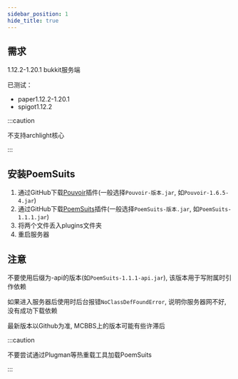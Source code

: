 ```yaml
---
sidebar_position: 1
hide_title: true
---
```


## 需求

1.12.2-1.20.1 bukkit服务端

已测试：
* paper1.12.2-1.20.1
* spigot1.12.2


:::caution

不支持archlight核心

:::

## 安装PoemSuits

1. 通过GitHub下载[Pouvoir](https://github.com/Glom-c/Pouvoir/releases)插件(一般选择`Pouvoir-版本.jar`, 如`Pouvoir-1.6.5-4.jar`)
2. 通过GitHub下载[PoemSuits](https://github.com/Nerorrlex911/PoemSuits/releases)插件(一般选择`PoemSuits-版本.jar`, 如`PoemSuits-1.1.1.jar`)
3. 将两个文件丢入plugins文件夹
4. 重启服务器

## 注意

不要使用后缀为-api的版本(如`PoemSuits-1.1.1-api.jar`), 该版本用于写附属时引作依赖

如果进入服务器后使用时后台报错`NoClassDefFoundError`, 说明你服务器网不好, 没有成功下载依赖

最新版本以Github为准, MCBBS上的版本可能有些许滞后

:::caution

不要尝试通过Plugman等热重载工具加载PoemSuits

:::
